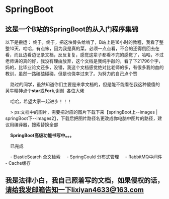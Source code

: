 # SpringBoot
## 这是一个B站的SpringBoot的从入门程序集锦
以下是搬运：
     终于，终于，把这块骨头给啃了，B站上是16小时的教程，我看了整整10天，哈哈，有点笨，因为我是真的菜，必须一点点看，不会的还得倒回去在看，而且边看边记录文档，反反复复，感觉这辈子都看不完的感觉了，哈哈，不过老师讲的真的好，我没有理由放弃，这个文档是我纯手敲的，看了下21796个字，妈的，比毕业论文还多，没错，我这个文档感觉绝对比老师的多，有很多我的血的教训，虽然一路磕磕碰碰，但是也侥幸过来了。为努力的自己点个赞
     
     路过的同学，虽然知道你们主要是来拿文档的，但是能不能看在我这种傻傻的黄牛精神点个**star**或**Fork**,谢谢  各位大佬 
     
     哈哈，希望大家一起进步！！！
     
     > ps:文档中的图片，需要把对应的图片下载下来【springBoot上--images | springBoot下--images2】，下载后把图片路径名更改成你电脑中图片的路径，建议用编译器，搜索替换全部 
     
     **SpringBoot高级功能书写中。。。**
     
     已完成
     
     - ElasticSearch 全文检索
     - SpringCould 分布式管理
     - RabbitMQ中间件
     - Cache缓存

## 我是法律小白，我自己照着写的文档，如果侵权的话，请给我发邮箱告知一下lixiyan4633@163.com 

